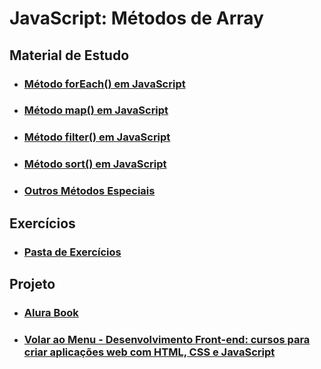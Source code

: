 # JavaScript: Métodos de Array


## Material de Estudo

- ### [Método forEach() em JavaScript](./Material-Estudo/foreach.md)

- ### [Método map() em JavaScript](./Material-Estudo/map.md)

- ### [Método filter() em JavaScript](./Material-Estudo/filter.md)

- ### [Método sort() em JavaScript](./Material-Estudo/sort.md)

- ### [Outros Métodos Especiais](./Material-Estudo/outrosMetodos.md)

## Exercícios

- ### [Pasta de Exercícios](./Exercicios/)

## Projeto 

- ### [Alura Book](./Projeto_Alura-Books/README.md)

- ### [Volar ao Menu - Desenvolvimento Front-end: cursos para criar aplicações web com HTML, CSS e JavaScript](../menu.md)